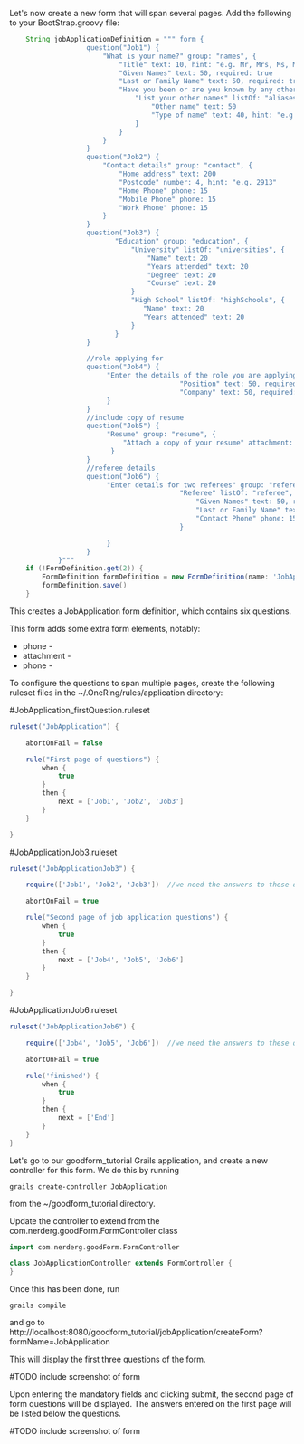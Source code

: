 Let's now create a new form that will span several pages.  Add the following to your BootStrap.groovy file:

```groovy
    String jobApplicationDefinition = """ form {
                   question("Job1") {
                       "What is your name?" group: "names", {
                           "Title" text: 10, hint: "e.g. Mr, Mrs, Ms, Miss, Dr", suggest: "title"
                           "Given Names" text: 50, required: true
                           "Last or Family Name" text: 50, required: true
                           "Have you been or are you known by any other names?" hint: "e.g. maiden name, previous married name, alias, name at birth", {
                               "List your other names" listOf: "aliases", {
                                   "Other name" text: 50
                                   "Type of name" text: 40, hint: "e.g maiden name", suggest: "nameType"
                               }
                           }
                       }
                   }
                   question("Job2") {
                       "Contact details" group: "contact", {
                           "Home address" text: 200
                           "Postcode" number: 4, hint: "e.g. 2913"
                           "Home Phone" phone: 15
                           "Mobile Phone" phone: 15
                           "Work Phone" phone: 15
                       }
                   }
                   question("Job3") {
                          "Education" group: "education", {
                              "University" listOf: "universities", {
                                  "Name" text: 20
                                  "Years attended" text: 20
                                  "Degree" text: 20
                                  "Course" text: 20
                              }
                              "High School" listOf: "highSchools", {
                                 "Name" text: 20
                                 "Years attended" text: 20
                              }
                          }
                   }

                   //role applying for
                   question("Job4") {
                        "Enter the details of the role you are applying for" group: "role", {
                                          "Position" text: 50, required: true
                                          "Company" text: 50, required: true
                        }
                   }
                   //include copy of resume
                   question("Job5") {
                        "Resume" group: "resume", {
                            "Attach a copy of your resume" attachment: "resume_file"
                         }
                   }
                   //referee details
                   question("Job6") {
                        "Enter details for two referees" group: "references", {
                                          "Referee" listOf: "referee", {
                                              "Given Names" text: 50, required: true
                                              "Last or Family Name" text: 50, required: true
                                              "Contact Phone" phone: 15, required: true
                                          }

                        }
                   }
            }"""
    if (!FormDefinition.get(2)) {
        FormDefinition formDefinition = new FormDefinition(name: 'JobApplication', formDefinition: jobApplicationDefinition, formVersion: 1)
        formDefinition.save()
    }

```

This creates a JobApplication form definition, which contains six questions.

This form adds some extra form elements, notably:

* phone -
* attachment -
* phone -

To configure the questions to span multiple pages, create the following ruleset files in the ~/.OneRing/rules/application directory:

#JobApplication_firstQuestion.ruleset

```groovy
ruleset("JobApplication") {

    abortOnFail = false

    rule("First page of questions") {
        when {
            true
        }
        then {
            next = ['Job1', 'Job2', 'Job3']
        }
    }

}
```

#JobApplicationJob3.ruleset

```groovy
ruleset("JobApplicationJob3") {

    require(['Job1', 'Job2', 'Job3'])  //we need the answers to these questions

    abortOnFail = true

	rule("Second page of job application questions") {
        when {
            true
        }
        then {
            next = ['Job4', 'Job5', 'Job6']
        }
    }

}
```


#JobApplicationJob6.ruleset

```groovy
ruleset("JobApplicationJob6") {

    require(['Job4', 'Job5', 'Job6'])  //we need the answers to these questions

    abortOnFail = true

	rule('finished') {
        when {
            true
        }
        then {
            next = ['End']
        }
    }
}
```

Let's go to our goodform_tutorial Grails application, and create a new controller for this form.  We do this by running

    grails create-controller JobApplication

from the ~/goodform_tutorial directory.

Update the controller to extend from the com.nerderg.goodForm.FormController class

```groovy
import com.nerderg.goodForm.FormController

class JobApplicationController extends FormController {
}
```

Once this has been done, run

    grails compile

and go to http://localhost:8080/goodform_tutorial/jobApplication/createForm?formName=JobApplication

This will display the first three questions of the form.

#TODO include screenshot of form

Upon entering the mandatory fields and clicking submit, the second page of form questions will be displayed. The answers
entered on the first page will be listed below the questions.

#TODO include screenshot of form



